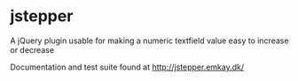 jstepper
========

A jQuery plugin usable for making a numeric textfield value easy to increase or decrease

Documentation and test suite found at http://jstepper.emkay.dk/
